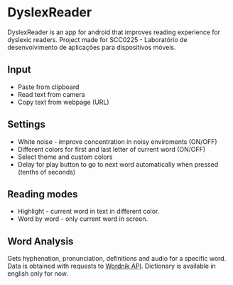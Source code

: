 # DyslexReader

DyslexReader is an app for android that improves reading experience for dyslexic readers.
Project made for SCC0225 - Laboratório de desenvolvimento de aplicações para dispositivos móveis.

## Input

* Paste from clipboard
* Read text from camera
* Copy text from webpage (URL)

## Settings

* White noise - improve concentration in noisy enviroments (ON/OFF)
* Different colors for first and last letter of current word (ON/OFF)
* Select theme and custom colors
* Delay for play button to go to next word automatically when pressed (tenths of seconds)

## Reading modes

* Highlight - current word in text in different color.
* Word by word - only current word in screen.

## Word Analysis

Gets hyphenation, pronunciation, definitions and audio for a specific word.
Data is obtained with requests to [Wordnik API](https://developer.wordnik.com/).
Dictionary is available in english only for now.




